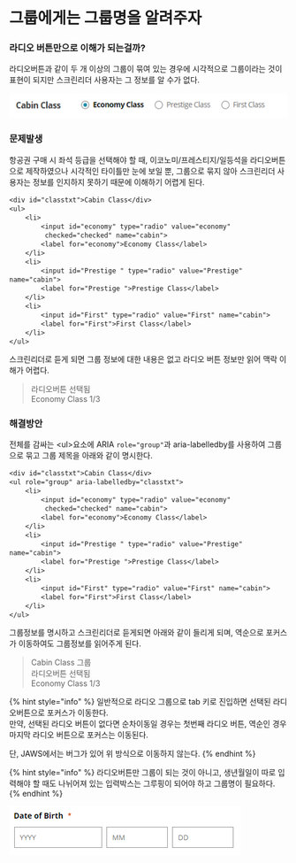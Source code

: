 # 그룹에게는 그룹명을 알려주자

### 라디오 버튼만으로 이해가 되는걸까?

라디오버튼과 같이 두 개 이상의 그룹이 묶여 있는 경우에 시각적으로 그룹이라는 것이 표현이 되지만 스크린리더 사용자는 그 정보를 알 수가 없다.

![](../../.gitbook/assets/508.png)

### 문제발생

항공권 구매 시 좌석 등급을 선택해야 할 때, 이코노미/프레스티지/일등석을 라디오버튼으로 제작하였으나 시각적인 타이틀만 눈에 보일 뿐, 그룹으로 묶지 않아 스크린리더 사용자는 정보를 인지하지 못하기 때문에 이해하기 어렵게 된다.

```markup
<div id="classtxt">Cabin Class</div>
<ul>
    <li>
        <input id="economy" type="radio" value="economy" 
         checked="checked" name="cabin">
        <label for="economy">Economy Class</label>
    </li>
    <li>
        <input id="Prestige " type="radio" value="Prestige" name="cabin">
        <label for="Prestige ">Prestige Class</label>
    </li>
    <li>
        <input id="First" type="radio" value="First" name="cabin">
        <label for="First">First Class</label>
    </li>
</ul>
```

스크린리더로 듣게 되면 그룹 정보에 대한 내용은 없고  라디오 버튼 정보만 읽어 맥락 이해가 어렵다.

> 라디오버튼 선택됨   
> Economy Class 1/3

### 해결방안

전체를 감싸는 &lt;ul&gt;요소에 ARIA `role="group"`과 aria-labelledby를 사용하여 그룹으로 묶고 그룹 제목을 아래와 같이 명시한다.

```markup
<div id="classtxt">Cabin Class</div>
<ul role="group" aria-labelledby="classtxt">
    <li>
        <input id="economy" type="radio" value="economy" 
         checked="checked" name="cabin">
        <label for="economy">Economy Class</label>
    </li>
    <li>
        <input id="Prestige " type="radio" value="Prestige" name="cabin">
        <label for="Prestige ">Prestige Class</label>
    </li>
    <li>
        <input id="First" type="radio" value="First" name="cabin">
        <label for="First">First Class</label>
    </li>
</ul>
```

그룹정보를 명시하고 스크린리더로 듣게되면 아래와 같이 들리게 되며, 역순으로 포커스가 이동하여도 그룹정보를 읽어주게 된다.

> Cabin Class 그룹  
> 라디오버튼 선택됨   
> Economy Class 1/3

{% hint style="info" %}
일반적으로 라디오 그룹으로 tab 키로 진입하면 선택된 라디오버튼으로 포커스가 이동한다.   
만약, 선택된 라디오 버튼이 없다면 순차이동일 경우는 첫번째 라디오 버튼, 역순인 경우 마지막 라디오 버튼으로 포커스는 이동된다.

단, JAWS에서는 버그가 있어 위 방식으로 이동하지 않는다.
{% endhint %}

{% hint style="info" %}
라디오버튼만 그룹이 되는 것이 아니고, 생년월일이 따로 입력해야 할 때도 나뉘어져 있는 입력박스는 그루핑이 되어야 하고 그룹명이 필요하다.
{% endhint %}

![](../../.gitbook/assets/image%20%2830%29.png)

